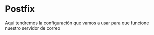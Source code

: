# Postfix
Aqui tendremos la configuración que vamos a usar para que funcione nuestro servidor de correo
